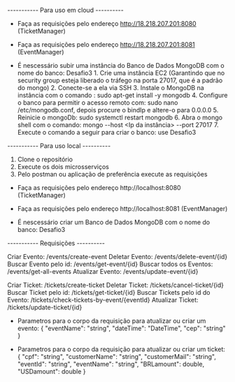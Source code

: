 ----------- Para uso em cloud ----------

- Faça as requisições pelo endereço http://18.218.207.201:8080 (TicketManager)
- Faça as requisições pelo endereço http://18.218.207.201:8081 (EventManager)

- É nescessário subir uma instância do Banco de Dados MongoDB com o nome do banco: Desafio3
      1. Crie uma instância EC2 (Garantindo que no security group esteja liberado o tráfego na porta 27017, que é a padrão do mongo)
      2. Conecte-se a ela via SSH
      3. Instale o MongoDB na instância com o comando : sudo apt-get install -y mongodb
      4. Configure o banco para permitir o acesso remoto com: sudo nano /etc/mongodb.conf, depois procure o bindIp e altere-o para 0.0.0.0
      5. Reinicie o mongoDb: sudo systemctl restart mongodb
      6. Abra o mongo shell com o comando: mongo --host <Ip da instância> --port 27017
      7. Execute o comando a seguir para criar o banco: use Desafio3


----------- Para uso local ----------

1. Clone o repositório
2. Execute os dois microsserviços
3. Pelo postman ou aplicação de preferência execute as requisições

- Faça as requisições pelo endereço http://localhost:8080 (TicketManager)
- Faça as requisições pelo endereço http://localhost:8081 (EventManager)

- É nescessário criar um Banco de Dados MongoDB com o nome do banco: Desafio3


----------- Requisições ----------

Criar Evento: /events/create-event
Deletar Evento: /events/delete-event/{id}
Buscar Evento pelo id: /events/get-event/{id}
Buscar todos os Eventos: /events/get-all-events
Atualizar Evento: /events/update-event/{id}

Criar Ticket: /tickets/create-ticket
Deletar Ticket: /tickets/cancel-ticket/{id}
Buscar Ticket pelo id: /tickets/get-ticket/{id}
Buscar Tickets pelo id do Evento: /tickets/check-tickets-by-event/{eventId}
Atualizar Ticket: /tickets/update-ticket/{id}

- Parametros para o corpo da requisição para atualizar ou criar um evento:
  {
  "eventName": "string",
  "dateTime": "DateTime",
  "cep": "string"
  }

- Parametros para o corpo da requisição para atualizar ou criar um ticket:
  {
  "cpf": "string",
  "customerName": "string",
  "customerMail": "string",
  "eventId": "string",
  "eventName": "string",
  "BRLamount": double,
  "USDamount": double
}
